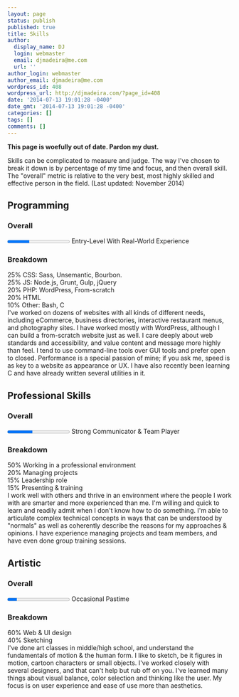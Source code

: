 ```yaml
---
layout: page
status: publish
published: true
title: Skills
author:
  display_name: DJ
  login: webmaster
  email: djmadeira@me.com
  url: ''
author_login: webmaster
author_email: djmadeira@me.com
wordpress_id: 408
wordpress_url: http://djmadeira.com/?page_id=408
date: '2014-07-13 19:01:28 -0400'
date_gmt: '2014-07-13 19:01:28 -0400'
categories: []
tags: []
comments: []
---
```

**This page is woefully out of date. Pardon my dust.**

Skills can be complicated to measure and judge. The way I've chosen to break it down is by percentage of my time and focus, and then overall skill. The "overall" metric is relative to the very best, most highly skilled and effective person in the field.
(Last updated: November&nbsp;2014)
<h2>Programming</h2>
<h3>Overall</h3>
<progress value="35" max="100"></progress> Entry-Level With Real-World Experience
<h3>Breakdown</h3>
<div class="skill-breakdown">
<div class="skill-breakdown-part" data-value="0.25">25% CSS: Sass, Unsemantic, Bourbon.</div>
<div class="skill-breakdown-part" data-value="0.25">25% JS: Node.js, Grunt, Gulp, jQuery</div>
<div class="skill-breakdown-part" data-value="0.20">20% PHP: WordPress, From-scratch</div>
<div class="skill-breakdown-part" data-value="0.20">20% HTML</div>
<div class="skill-breakdown-part" data-value="0.10">10% Other: Bash, C</div>
</div>
I've worked on dozens of websites with all kinds of different needs, including eCommerce, business directories, interactive restaurant menus, and photography sites. I have worked mostly with WordPress, although I can build a from-scratch website just as well. I care deeply about web standards and accessibility, and value content and message more highly than feel. I tend to use command-line tools over GUI tools and prefer open to closed. Performance is a&nbsp;special passion of mine; if you ask me, speed is as key to a website as appearance&nbsp;or UX. I have also recently been learning C and have already written several utilities in it.
<h2>Professional&nbsp;Skills</h2>
<h3>Overall</h3>
<progress value="40" max="100"></progress> Strong Communicator &amp; Team Player
<h3>Breakdown</h3>
<div class="skill-breakdown">
<div class="skill-breakdown-part" data-value="0.5">50% Working in a professional environment</div>
<div class="skill-breakdown-part" data-value="0.2">20% Managing projects</div>
<div class="skill-breakdown-part" data-value="0.15">15% Leadership role</div>
<div class="skill-breakdown-part" data-value="0.15">15% Presenting &amp; training</div>
</div>
I work well with others and thrive in an environment where the people I work with are smarter and more experienced than me. I'm willing and quick to learn and readily admit when I don't know how to do something. I'm able to articulate complex technical concepts in ways that can be understood by "normals" as well as coherently describe the reasons for my approaches &amp; opinions. I have experience managing projects and team members, and have even&nbsp;done group training sessions.
<h2>Artistic</h2>
<h3>Overall</h3>
<progress value="15" max="100"></progress> Occasional Pastime
<h3>Breakdown</h3>
<div class="skill-breakdown">
<div class="skill-breakdown-part" data-value="0.6">60% Web &amp; UI design</div>
<div class="skill-breakdown-part" data-value="0.4">40% Sketching</div>
</div>
I've done art classes in middle/high school, and understand the fundamentals of motion &amp; the human form. I like to sketch, be it figures in motion, cartoon characters or small objects. I've worked closely with several designers, and that can't help but rub off on you. I've learned many things about visual balance, color selection and thinking like the user. My focus is on user experience and ease of use more than&nbsp;aesthetics.
